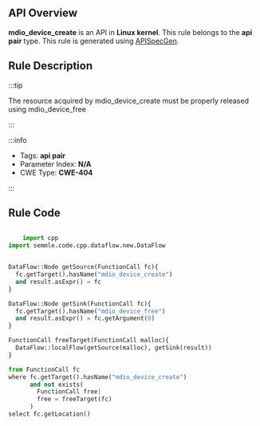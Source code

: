 ---
---


## API Overview
**mdio_device_create** is an API in **Linux kernel**. This rule belongs to the **api pair** type. This rule is generated using [APISpecGen](../../tools/APISpecGen).
## Rule Description

:::tip

The resource acquired by mdio_device_create must be properly released using mdio_device_free

:::

:::info

- Tags: **api pair**
- Parameter Index: **N/A**
- CWE Type: **CWE-404**

:::

## Rule Code
```python

    import cpp
import semmle.code.cpp.dataflow.new.DataFlow


DataFlow::Node getSource(FunctionCall fc){
  fc.getTarget().hasName("mdio_device_create")
  and result.asExpr() = fc
}

DataFlow::Node getSink(FunctionCall fc){
  fc.getTarget().hasName("mdio_device_free")
  and result.asExpr() = fc.getArgument(0)
}

FunctionCall freeTarget(FunctionCall malloc){
  DataFlow::localFlow(getSource(malloc), getSink(result))
}

from FunctionCall fc
where fc.getTarget().hasName("mdio_device_create")
      and not exists(
        FunctionCall free| 
        free = freeTarget(fc)
      )
select fc.getLocation()

    
```